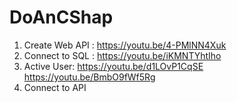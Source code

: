 # DoAnCShap
1. Create Web API : https://youtu.be/4-PMlNN4Xuk
2. Connect to SQL : https://youtu.be/iKMNTYhtIho
3. Active User: https://youtu.be/d1LOvP1CqSE https://youtu.be/BmbO9fWf5Rg
4. Connect to API
